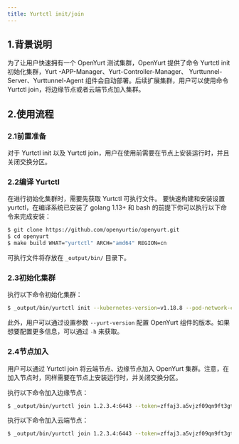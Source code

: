 ```yaml
---
title: Yurtctl init/join
---
```


## 1.背景说明

为了让用户快速拥有一个 OpenYurt 测试集群，OpenYurt 提供了命令 Yurtctl init 初始化集群，Yurt -APP-Manager、Yurt-Controller-Manager、
Yurttunnel-Server、Yurttunnel-Agent 组件会自动部署。后续扩展集群，用户可以使用命令 Yurtctl join，将边缘节点或者云端节点加入集群。

## 2.使用流程

### 2.1前置准备

对于 Yurtctl init 以及 Yurtctl join，用户在使用前需要在节点上安装运行时，并且关闭交换分区。

### 2.2编译 Yurtctl

在进行初始化集群时，需要先获取 Yurtctl 可执行文件。
要快速构建和安装设置 yurtctl，在编译系统已安装了 golang 1.13+ 和 bash 的前提下你可以执行以下命令来完成安装：

```sh
$ git clone https://github.com/openyurtio/openyurt.git
$ cd openyurt
$ make build WHAT="yurtctl" ARCH="amd64" REGION=cn
```

可执行文件将存放在 `_output/bin/` 目录下。

### 2.3初始化集群

执行以下命令初始化集群：

```sh
$ _output/bin/yurtctl init --kubernetes-version=v1.18.8 --pod-network-cidr=10.244.0.0/16
```

此外，用户可以通过设置参数 `--yurt-version` 配置 OpenYurt 组件的版本。如果想要配置更多信息，可以通过 `-h`  来获取。

### 2.4节点加入

用户可以通过 Yurtctl join 将云端节点、边缘节点加入 OpenYurt 集群。注意，在加入节点时，同样需要在节点上安装运行时，并关闭交换分区。

执行以下命令加入边缘节点：

```sh
$ _output/bin/yurtctl join 1.2.3.4:6443 --token=zffaj3.a5vjzf09qn9ft3gt --node-type=edge-node --discovery-token-unsafe-skip-ca-verification --v=5

```

执行以下命令加入云端节点：

```sh
$ _output/bin/yurtctl join 1.2.3.4:6443 --token=zffaj3.a5vjzf09qn9ft3gt --node-type=cloud-node --discovery-token-unsafe-skip-ca-verification --v=5

```







